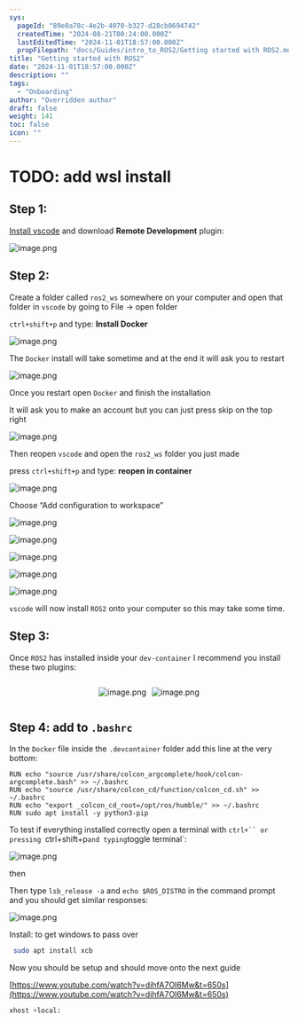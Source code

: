 ```yaml
---
sys:
  pageId: "89e0a78c-4e2b-4070-b327-d28cb0694742"
  createdTime: "2024-08-21T00:24:00.000Z"
  lastEditedTime: "2024-11-01T18:57:00.000Z"
  propFilepath: "docs/Guides/intro_to_ROS2/Getting started with ROS2.md"
title: "Getting started with ROS2"
date: "2024-11-01T18:57:00.000Z"
description: ""
tags:
  - "Onboarding"
author: "Overridden author"
draft: false
weight: 141
toc: false
icon: ""
---
```


# TODO: add wsl install

## Step 1:

[Install vscode](https://code.visualstudio.com/download) and download **Remote Development** plugin:

![image.png](https://prod-files-secure.s3.us-west-2.amazonaws.com/d518164a-d88e-44d1-a4ee-3adb3bd8bce0/efb52993-1881-4a40-b95e-6f020334f022/image.png?X-Amz-Algorithm=AWS4-HMAC-SHA256&X-Amz-Content-Sha256=UNSIGNED-PAYLOAD&X-Amz-Credential=ASIAZI2LB4663IL7L2MB%2F20250131%2Fus-west-2%2Fs3%2Faws4_request&X-Amz-Date=20250131T200815Z&X-Amz-Expires=3600&X-Amz-Security-Token=IQoJb3JpZ2luX2VjELv%2F%2F%2F%2F%2F%2F%2F%2F%2F%2FwEaCXVzLXdlc3QtMiJGMEQCIC%2FAtUEZvh3DnqvXwu1Yb7Wf%2BkyClPpQ42IQBgNWxXoaAiAWczx0Bb0Xa6z9MOQOcRKoHGMcp%2BEogp2rrI62yZR13yqIBAjE%2F%2F%2F%2F%2F%2F%2F%2F%2F%2F8BEAAaDDYzNzQyMzE4MzgwNSIM6hzKt7mEC6IS9xZFKtwDBemeTJEdM79%2FI%2FYfS43F9CKPjO84piZwa8eqZkbfSuWBAAVqnwPWMh3UHDAMDJ1xz8o0wpdCWYshhYU%2BICzHqJcEoYxAzpnK3XiI7bGKUpEeIp92pHvR4RN4tCyfHFpBi3FW2Jf6q6P0o%2B80BDiO9hUo9FI%2BZIIG%2Fa5Xtf2YAow6VUrZDUqg3J7qUmC8%2BhuT4lfL29HqkoDKZQ%2BeYf%2BJIl7VOkL7RJTKaSz9PCN%2FaAXcm4Nf9zXYt13Slz8gtTEo9HLTxbnm%2BzK4HVhyCpcgOsL7Bpjxx4g623JiHUiDyjTdcvx5DL8uhAoOYWO%2BXYqk6opbrsRDkXDuAX2ZGnUrUrtM1qsSjwxiylpSJqG6FbZYmbWpRhkZplpqCZos0PFotv1ut5Y3u9adCm8NMZz84HXq9n1f%2BPidY7nJyAPmZpdi1WOcJvc46MNt1ZnlvX0FEUYh4R%2FO%2B1v8%2Bl%2BQ0g679id7QLDPZRXnz4UPNoiAuzhiGLl04k8%2By3SX0TWA4s0ztFGBsV1QrVkKg5H6JyXYYLn%2BF5AKaMbjgAMzyYaXV%2B0juCzfCykzLINSIXXC%2Bd4gqysJsdDJQkFq9DZUfYvRURHj5kCcW2pPXE%2BG2q3%2BAnFFpeW1skzxJ2fo7ZUw1sH0vAY6pgGWxfI3YLNqvkjJwbuPBGb0AZhj588s6Bro%2F%2FP9BweFg7rDar1Q9JelAQIsk09eA0N1GCUTqRl1qRg%2Fp5%2BNPcxI6HEWy3%2Fzrn0%2FNrg2OwKWvTr%2B8UAln%2Fphj%2F6uKb%2B3w0K5Vtt1EOYms1l0J%2FwElyC0Ir7tIfYPfWG7ue%2BlwETTQy%2BK9ug0EENtqQBXkofBBLFCbqbxw2ARlBGbvRvkJscfO34xlt4W&X-Amz-Signature=9a7ef46307b1e4af969a7337852474800be634e1acaff6ed58bf8eb960b36bf5&X-Amz-SignedHeaders=host&x-id=GetObject)

## Step 2:

Create a folder called `ros2_ws` somewhere on your computer and open that folder in `vscode` by going to File → open folder 

`ctrl+shift+p` and type: **Install Docker**

![image.png](https://prod-files-secure.s3.us-west-2.amazonaws.com/d518164a-d88e-44d1-a4ee-3adb3bd8bce0/2269dc0e-1cd5-47ff-bceb-c04ad9b2eab0/image.png?X-Amz-Algorithm=AWS4-HMAC-SHA256&X-Amz-Content-Sha256=UNSIGNED-PAYLOAD&X-Amz-Credential=ASIAZI2LB4663IL7L2MB%2F20250131%2Fus-west-2%2Fs3%2Faws4_request&X-Amz-Date=20250131T200815Z&X-Amz-Expires=3600&X-Amz-Security-Token=IQoJb3JpZ2luX2VjELv%2F%2F%2F%2F%2F%2F%2F%2F%2F%2FwEaCXVzLXdlc3QtMiJGMEQCIC%2FAtUEZvh3DnqvXwu1Yb7Wf%2BkyClPpQ42IQBgNWxXoaAiAWczx0Bb0Xa6z9MOQOcRKoHGMcp%2BEogp2rrI62yZR13yqIBAjE%2F%2F%2F%2F%2F%2F%2F%2F%2F%2F8BEAAaDDYzNzQyMzE4MzgwNSIM6hzKt7mEC6IS9xZFKtwDBemeTJEdM79%2FI%2FYfS43F9CKPjO84piZwa8eqZkbfSuWBAAVqnwPWMh3UHDAMDJ1xz8o0wpdCWYshhYU%2BICzHqJcEoYxAzpnK3XiI7bGKUpEeIp92pHvR4RN4tCyfHFpBi3FW2Jf6q6P0o%2B80BDiO9hUo9FI%2BZIIG%2Fa5Xtf2YAow6VUrZDUqg3J7qUmC8%2BhuT4lfL29HqkoDKZQ%2BeYf%2BJIl7VOkL7RJTKaSz9PCN%2FaAXcm4Nf9zXYt13Slz8gtTEo9HLTxbnm%2BzK4HVhyCpcgOsL7Bpjxx4g623JiHUiDyjTdcvx5DL8uhAoOYWO%2BXYqk6opbrsRDkXDuAX2ZGnUrUrtM1qsSjwxiylpSJqG6FbZYmbWpRhkZplpqCZos0PFotv1ut5Y3u9adCm8NMZz84HXq9n1f%2BPidY7nJyAPmZpdi1WOcJvc46MNt1ZnlvX0FEUYh4R%2FO%2B1v8%2Bl%2BQ0g679id7QLDPZRXnz4UPNoiAuzhiGLl04k8%2By3SX0TWA4s0ztFGBsV1QrVkKg5H6JyXYYLn%2BF5AKaMbjgAMzyYaXV%2B0juCzfCykzLINSIXXC%2Bd4gqysJsdDJQkFq9DZUfYvRURHj5kCcW2pPXE%2BG2q3%2BAnFFpeW1skzxJ2fo7ZUw1sH0vAY6pgGWxfI3YLNqvkjJwbuPBGb0AZhj588s6Bro%2F%2FP9BweFg7rDar1Q9JelAQIsk09eA0N1GCUTqRl1qRg%2Fp5%2BNPcxI6HEWy3%2Fzrn0%2FNrg2OwKWvTr%2B8UAln%2Fphj%2F6uKb%2B3w0K5Vtt1EOYms1l0J%2FwElyC0Ir7tIfYPfWG7ue%2BlwETTQy%2BK9ug0EENtqQBXkofBBLFCbqbxw2ARlBGbvRvkJscfO34xlt4W&X-Amz-Signature=9d1765174f6a2bbd54b16f9342ce1f483ec43888e2b41ceac9b1b82880d133ab&X-Amz-SignedHeaders=host&x-id=GetObject)

The `Docker` install will take sometime and at the end it will ask you to restart

![image.png](https://prod-files-secure.s3.us-west-2.amazonaws.com/d518164a-d88e-44d1-a4ee-3adb3bd8bce0/ed233f78-be33-4b1f-b89c-9c346c0e961e/image.png?X-Amz-Algorithm=AWS4-HMAC-SHA256&X-Amz-Content-Sha256=UNSIGNED-PAYLOAD&X-Amz-Credential=ASIAZI2LB4663IL7L2MB%2F20250131%2Fus-west-2%2Fs3%2Faws4_request&X-Amz-Date=20250131T200815Z&X-Amz-Expires=3600&X-Amz-Security-Token=IQoJb3JpZ2luX2VjELv%2F%2F%2F%2F%2F%2F%2F%2F%2F%2FwEaCXVzLXdlc3QtMiJGMEQCIC%2FAtUEZvh3DnqvXwu1Yb7Wf%2BkyClPpQ42IQBgNWxXoaAiAWczx0Bb0Xa6z9MOQOcRKoHGMcp%2BEogp2rrI62yZR13yqIBAjE%2F%2F%2F%2F%2F%2F%2F%2F%2F%2F8BEAAaDDYzNzQyMzE4MzgwNSIM6hzKt7mEC6IS9xZFKtwDBemeTJEdM79%2FI%2FYfS43F9CKPjO84piZwa8eqZkbfSuWBAAVqnwPWMh3UHDAMDJ1xz8o0wpdCWYshhYU%2BICzHqJcEoYxAzpnK3XiI7bGKUpEeIp92pHvR4RN4tCyfHFpBi3FW2Jf6q6P0o%2B80BDiO9hUo9FI%2BZIIG%2Fa5Xtf2YAow6VUrZDUqg3J7qUmC8%2BhuT4lfL29HqkoDKZQ%2BeYf%2BJIl7VOkL7RJTKaSz9PCN%2FaAXcm4Nf9zXYt13Slz8gtTEo9HLTxbnm%2BzK4HVhyCpcgOsL7Bpjxx4g623JiHUiDyjTdcvx5DL8uhAoOYWO%2BXYqk6opbrsRDkXDuAX2ZGnUrUrtM1qsSjwxiylpSJqG6FbZYmbWpRhkZplpqCZos0PFotv1ut5Y3u9adCm8NMZz84HXq9n1f%2BPidY7nJyAPmZpdi1WOcJvc46MNt1ZnlvX0FEUYh4R%2FO%2B1v8%2Bl%2BQ0g679id7QLDPZRXnz4UPNoiAuzhiGLl04k8%2By3SX0TWA4s0ztFGBsV1QrVkKg5H6JyXYYLn%2BF5AKaMbjgAMzyYaXV%2B0juCzfCykzLINSIXXC%2Bd4gqysJsdDJQkFq9DZUfYvRURHj5kCcW2pPXE%2BG2q3%2BAnFFpeW1skzxJ2fo7ZUw1sH0vAY6pgGWxfI3YLNqvkjJwbuPBGb0AZhj588s6Bro%2F%2FP9BweFg7rDar1Q9JelAQIsk09eA0N1GCUTqRl1qRg%2Fp5%2BNPcxI6HEWy3%2Fzrn0%2FNrg2OwKWvTr%2B8UAln%2Fphj%2F6uKb%2B3w0K5Vtt1EOYms1l0J%2FwElyC0Ir7tIfYPfWG7ue%2BlwETTQy%2BK9ug0EENtqQBXkofBBLFCbqbxw2ARlBGbvRvkJscfO34xlt4W&X-Amz-Signature=d14bba10ea414b84742ea75f991e2427eaefd751cc970a6727bd9e065a26e69b&X-Amz-SignedHeaders=host&x-id=GetObject)

Once you restart open `Docker` and finish the installation

It will ask you to make an account but you can just press skip on the top right

![image.png](https://prod-files-secure.s3.us-west-2.amazonaws.com/d518164a-d88e-44d1-a4ee-3adb3bd8bce0/21010ad9-1659-4fd9-9f59-9932a09b2a3d/image.png?X-Amz-Algorithm=AWS4-HMAC-SHA256&X-Amz-Content-Sha256=UNSIGNED-PAYLOAD&X-Amz-Credential=ASIAZI2LB4663IL7L2MB%2F20250131%2Fus-west-2%2Fs3%2Faws4_request&X-Amz-Date=20250131T200815Z&X-Amz-Expires=3600&X-Amz-Security-Token=IQoJb3JpZ2luX2VjELv%2F%2F%2F%2F%2F%2F%2F%2F%2F%2FwEaCXVzLXdlc3QtMiJGMEQCIC%2FAtUEZvh3DnqvXwu1Yb7Wf%2BkyClPpQ42IQBgNWxXoaAiAWczx0Bb0Xa6z9MOQOcRKoHGMcp%2BEogp2rrI62yZR13yqIBAjE%2F%2F%2F%2F%2F%2F%2F%2F%2F%2F8BEAAaDDYzNzQyMzE4MzgwNSIM6hzKt7mEC6IS9xZFKtwDBemeTJEdM79%2FI%2FYfS43F9CKPjO84piZwa8eqZkbfSuWBAAVqnwPWMh3UHDAMDJ1xz8o0wpdCWYshhYU%2BICzHqJcEoYxAzpnK3XiI7bGKUpEeIp92pHvR4RN4tCyfHFpBi3FW2Jf6q6P0o%2B80BDiO9hUo9FI%2BZIIG%2Fa5Xtf2YAow6VUrZDUqg3J7qUmC8%2BhuT4lfL29HqkoDKZQ%2BeYf%2BJIl7VOkL7RJTKaSz9PCN%2FaAXcm4Nf9zXYt13Slz8gtTEo9HLTxbnm%2BzK4HVhyCpcgOsL7Bpjxx4g623JiHUiDyjTdcvx5DL8uhAoOYWO%2BXYqk6opbrsRDkXDuAX2ZGnUrUrtM1qsSjwxiylpSJqG6FbZYmbWpRhkZplpqCZos0PFotv1ut5Y3u9adCm8NMZz84HXq9n1f%2BPidY7nJyAPmZpdi1WOcJvc46MNt1ZnlvX0FEUYh4R%2FO%2B1v8%2Bl%2BQ0g679id7QLDPZRXnz4UPNoiAuzhiGLl04k8%2By3SX0TWA4s0ztFGBsV1QrVkKg5H6JyXYYLn%2BF5AKaMbjgAMzyYaXV%2B0juCzfCykzLINSIXXC%2Bd4gqysJsdDJQkFq9DZUfYvRURHj5kCcW2pPXE%2BG2q3%2BAnFFpeW1skzxJ2fo7ZUw1sH0vAY6pgGWxfI3YLNqvkjJwbuPBGb0AZhj588s6Bro%2F%2FP9BweFg7rDar1Q9JelAQIsk09eA0N1GCUTqRl1qRg%2Fp5%2BNPcxI6HEWy3%2Fzrn0%2FNrg2OwKWvTr%2B8UAln%2Fphj%2F6uKb%2B3w0K5Vtt1EOYms1l0J%2FwElyC0Ir7tIfYPfWG7ue%2BlwETTQy%2BK9ug0EENtqQBXkofBBLFCbqbxw2ARlBGbvRvkJscfO34xlt4W&X-Amz-Signature=1accabdbf978a03a2cfedf1112e6c2e7d12bc23e9a7aac67e3a64d7f34c2dec7&X-Amz-SignedHeaders=host&x-id=GetObject)

Then reopen `vscode` and open the `ros2_ws` folder you just made

press `ctrl+shift+p` and type: **reopen in container**

![image.png](https://prod-files-secure.s3.us-west-2.amazonaws.com/d518164a-d88e-44d1-a4ee-3adb3bd8bce0/4e93b8c2-41ad-488c-8095-c74205196118/image.png?X-Amz-Algorithm=AWS4-HMAC-SHA256&X-Amz-Content-Sha256=UNSIGNED-PAYLOAD&X-Amz-Credential=ASIAZI2LB4663IL7L2MB%2F20250131%2Fus-west-2%2Fs3%2Faws4_request&X-Amz-Date=20250131T200815Z&X-Amz-Expires=3600&X-Amz-Security-Token=IQoJb3JpZ2luX2VjELv%2F%2F%2F%2F%2F%2F%2F%2F%2F%2FwEaCXVzLXdlc3QtMiJGMEQCIC%2FAtUEZvh3DnqvXwu1Yb7Wf%2BkyClPpQ42IQBgNWxXoaAiAWczx0Bb0Xa6z9MOQOcRKoHGMcp%2BEogp2rrI62yZR13yqIBAjE%2F%2F%2F%2F%2F%2F%2F%2F%2F%2F8BEAAaDDYzNzQyMzE4MzgwNSIM6hzKt7mEC6IS9xZFKtwDBemeTJEdM79%2FI%2FYfS43F9CKPjO84piZwa8eqZkbfSuWBAAVqnwPWMh3UHDAMDJ1xz8o0wpdCWYshhYU%2BICzHqJcEoYxAzpnK3XiI7bGKUpEeIp92pHvR4RN4tCyfHFpBi3FW2Jf6q6P0o%2B80BDiO9hUo9FI%2BZIIG%2Fa5Xtf2YAow6VUrZDUqg3J7qUmC8%2BhuT4lfL29HqkoDKZQ%2BeYf%2BJIl7VOkL7RJTKaSz9PCN%2FaAXcm4Nf9zXYt13Slz8gtTEo9HLTxbnm%2BzK4HVhyCpcgOsL7Bpjxx4g623JiHUiDyjTdcvx5DL8uhAoOYWO%2BXYqk6opbrsRDkXDuAX2ZGnUrUrtM1qsSjwxiylpSJqG6FbZYmbWpRhkZplpqCZos0PFotv1ut5Y3u9adCm8NMZz84HXq9n1f%2BPidY7nJyAPmZpdi1WOcJvc46MNt1ZnlvX0FEUYh4R%2FO%2B1v8%2Bl%2BQ0g679id7QLDPZRXnz4UPNoiAuzhiGLl04k8%2By3SX0TWA4s0ztFGBsV1QrVkKg5H6JyXYYLn%2BF5AKaMbjgAMzyYaXV%2B0juCzfCykzLINSIXXC%2Bd4gqysJsdDJQkFq9DZUfYvRURHj5kCcW2pPXE%2BG2q3%2BAnFFpeW1skzxJ2fo7ZUw1sH0vAY6pgGWxfI3YLNqvkjJwbuPBGb0AZhj588s6Bro%2F%2FP9BweFg7rDar1Q9JelAQIsk09eA0N1GCUTqRl1qRg%2Fp5%2BNPcxI6HEWy3%2Fzrn0%2FNrg2OwKWvTr%2B8UAln%2Fphj%2F6uKb%2B3w0K5Vtt1EOYms1l0J%2FwElyC0Ir7tIfYPfWG7ue%2BlwETTQy%2BK9ug0EENtqQBXkofBBLFCbqbxw2ARlBGbvRvkJscfO34xlt4W&X-Amz-Signature=45c9d27ef9f435926357ac86273bdf64cee2d0c2c5cdf4f32aff0e1b9d63547f&X-Amz-SignedHeaders=host&x-id=GetObject)

Choose “Add configuration to workspace”

![image.png](https://prod-files-secure.s3.us-west-2.amazonaws.com/d518164a-d88e-44d1-a4ee-3adb3bd8bce0/9560b282-5060-4989-ba37-97e7b2c22476/image.png?X-Amz-Algorithm=AWS4-HMAC-SHA256&X-Amz-Content-Sha256=UNSIGNED-PAYLOAD&X-Amz-Credential=ASIAZI2LB4663IL7L2MB%2F20250131%2Fus-west-2%2Fs3%2Faws4_request&X-Amz-Date=20250131T200815Z&X-Amz-Expires=3600&X-Amz-Security-Token=IQoJb3JpZ2luX2VjELv%2F%2F%2F%2F%2F%2F%2F%2F%2F%2FwEaCXVzLXdlc3QtMiJGMEQCIC%2FAtUEZvh3DnqvXwu1Yb7Wf%2BkyClPpQ42IQBgNWxXoaAiAWczx0Bb0Xa6z9MOQOcRKoHGMcp%2BEogp2rrI62yZR13yqIBAjE%2F%2F%2F%2F%2F%2F%2F%2F%2F%2F8BEAAaDDYzNzQyMzE4MzgwNSIM6hzKt7mEC6IS9xZFKtwDBemeTJEdM79%2FI%2FYfS43F9CKPjO84piZwa8eqZkbfSuWBAAVqnwPWMh3UHDAMDJ1xz8o0wpdCWYshhYU%2BICzHqJcEoYxAzpnK3XiI7bGKUpEeIp92pHvR4RN4tCyfHFpBi3FW2Jf6q6P0o%2B80BDiO9hUo9FI%2BZIIG%2Fa5Xtf2YAow6VUrZDUqg3J7qUmC8%2BhuT4lfL29HqkoDKZQ%2BeYf%2BJIl7VOkL7RJTKaSz9PCN%2FaAXcm4Nf9zXYt13Slz8gtTEo9HLTxbnm%2BzK4HVhyCpcgOsL7Bpjxx4g623JiHUiDyjTdcvx5DL8uhAoOYWO%2BXYqk6opbrsRDkXDuAX2ZGnUrUrtM1qsSjwxiylpSJqG6FbZYmbWpRhkZplpqCZos0PFotv1ut5Y3u9adCm8NMZz84HXq9n1f%2BPidY7nJyAPmZpdi1WOcJvc46MNt1ZnlvX0FEUYh4R%2FO%2B1v8%2Bl%2BQ0g679id7QLDPZRXnz4UPNoiAuzhiGLl04k8%2By3SX0TWA4s0ztFGBsV1QrVkKg5H6JyXYYLn%2BF5AKaMbjgAMzyYaXV%2B0juCzfCykzLINSIXXC%2Bd4gqysJsdDJQkFq9DZUfYvRURHj5kCcW2pPXE%2BG2q3%2BAnFFpeW1skzxJ2fo7ZUw1sH0vAY6pgGWxfI3YLNqvkjJwbuPBGb0AZhj588s6Bro%2F%2FP9BweFg7rDar1Q9JelAQIsk09eA0N1GCUTqRl1qRg%2Fp5%2BNPcxI6HEWy3%2Fzrn0%2FNrg2OwKWvTr%2B8UAln%2Fphj%2F6uKb%2B3w0K5Vtt1EOYms1l0J%2FwElyC0Ir7tIfYPfWG7ue%2BlwETTQy%2BK9ug0EENtqQBXkofBBLFCbqbxw2ARlBGbvRvkJscfO34xlt4W&X-Amz-Signature=4d83326557d0e772feb9e170559a191ce6cd5415a33353143e70325bc2101c5a&X-Amz-SignedHeaders=host&x-id=GetObject)

![image.png](https://prod-files-secure.s3.us-west-2.amazonaws.com/d518164a-d88e-44d1-a4ee-3adb3bd8bce0/2ee63f81-886b-48e8-a553-dc6e5eac99e4/image.png?X-Amz-Algorithm=AWS4-HMAC-SHA256&X-Amz-Content-Sha256=UNSIGNED-PAYLOAD&X-Amz-Credential=ASIAZI2LB4663IL7L2MB%2F20250131%2Fus-west-2%2Fs3%2Faws4_request&X-Amz-Date=20250131T200815Z&X-Amz-Expires=3600&X-Amz-Security-Token=IQoJb3JpZ2luX2VjELv%2F%2F%2F%2F%2F%2F%2F%2F%2F%2FwEaCXVzLXdlc3QtMiJGMEQCIC%2FAtUEZvh3DnqvXwu1Yb7Wf%2BkyClPpQ42IQBgNWxXoaAiAWczx0Bb0Xa6z9MOQOcRKoHGMcp%2BEogp2rrI62yZR13yqIBAjE%2F%2F%2F%2F%2F%2F%2F%2F%2F%2F8BEAAaDDYzNzQyMzE4MzgwNSIM6hzKt7mEC6IS9xZFKtwDBemeTJEdM79%2FI%2FYfS43F9CKPjO84piZwa8eqZkbfSuWBAAVqnwPWMh3UHDAMDJ1xz8o0wpdCWYshhYU%2BICzHqJcEoYxAzpnK3XiI7bGKUpEeIp92pHvR4RN4tCyfHFpBi3FW2Jf6q6P0o%2B80BDiO9hUo9FI%2BZIIG%2Fa5Xtf2YAow6VUrZDUqg3J7qUmC8%2BhuT4lfL29HqkoDKZQ%2BeYf%2BJIl7VOkL7RJTKaSz9PCN%2FaAXcm4Nf9zXYt13Slz8gtTEo9HLTxbnm%2BzK4HVhyCpcgOsL7Bpjxx4g623JiHUiDyjTdcvx5DL8uhAoOYWO%2BXYqk6opbrsRDkXDuAX2ZGnUrUrtM1qsSjwxiylpSJqG6FbZYmbWpRhkZplpqCZos0PFotv1ut5Y3u9adCm8NMZz84HXq9n1f%2BPidY7nJyAPmZpdi1WOcJvc46MNt1ZnlvX0FEUYh4R%2FO%2B1v8%2Bl%2BQ0g679id7QLDPZRXnz4UPNoiAuzhiGLl04k8%2By3SX0TWA4s0ztFGBsV1QrVkKg5H6JyXYYLn%2BF5AKaMbjgAMzyYaXV%2B0juCzfCykzLINSIXXC%2Bd4gqysJsdDJQkFq9DZUfYvRURHj5kCcW2pPXE%2BG2q3%2BAnFFpeW1skzxJ2fo7ZUw1sH0vAY6pgGWxfI3YLNqvkjJwbuPBGb0AZhj588s6Bro%2F%2FP9BweFg7rDar1Q9JelAQIsk09eA0N1GCUTqRl1qRg%2Fp5%2BNPcxI6HEWy3%2Fzrn0%2FNrg2OwKWvTr%2B8UAln%2Fphj%2F6uKb%2B3w0K5Vtt1EOYms1l0J%2FwElyC0Ir7tIfYPfWG7ue%2BlwETTQy%2BK9ug0EENtqQBXkofBBLFCbqbxw2ARlBGbvRvkJscfO34xlt4W&X-Amz-Signature=dae7910bd8a6bb8c930870e614f1ec7a9947dd9f6fd45b62dc70162a8d911683&X-Amz-SignedHeaders=host&x-id=GetObject)

![image.png](https://prod-files-secure.s3.us-west-2.amazonaws.com/d518164a-d88e-44d1-a4ee-3adb3bd8bce0/ae1580b2-b048-407e-aed9-b584224a7a04/image.png?X-Amz-Algorithm=AWS4-HMAC-SHA256&X-Amz-Content-Sha256=UNSIGNED-PAYLOAD&X-Amz-Credential=ASIAZI2LB4663IL7L2MB%2F20250131%2Fus-west-2%2Fs3%2Faws4_request&X-Amz-Date=20250131T200815Z&X-Amz-Expires=3600&X-Amz-Security-Token=IQoJb3JpZ2luX2VjELv%2F%2F%2F%2F%2F%2F%2F%2F%2F%2FwEaCXVzLXdlc3QtMiJGMEQCIC%2FAtUEZvh3DnqvXwu1Yb7Wf%2BkyClPpQ42IQBgNWxXoaAiAWczx0Bb0Xa6z9MOQOcRKoHGMcp%2BEogp2rrI62yZR13yqIBAjE%2F%2F%2F%2F%2F%2F%2F%2F%2F%2F8BEAAaDDYzNzQyMzE4MzgwNSIM6hzKt7mEC6IS9xZFKtwDBemeTJEdM79%2FI%2FYfS43F9CKPjO84piZwa8eqZkbfSuWBAAVqnwPWMh3UHDAMDJ1xz8o0wpdCWYshhYU%2BICzHqJcEoYxAzpnK3XiI7bGKUpEeIp92pHvR4RN4tCyfHFpBi3FW2Jf6q6P0o%2B80BDiO9hUo9FI%2BZIIG%2Fa5Xtf2YAow6VUrZDUqg3J7qUmC8%2BhuT4lfL29HqkoDKZQ%2BeYf%2BJIl7VOkL7RJTKaSz9PCN%2FaAXcm4Nf9zXYt13Slz8gtTEo9HLTxbnm%2BzK4HVhyCpcgOsL7Bpjxx4g623JiHUiDyjTdcvx5DL8uhAoOYWO%2BXYqk6opbrsRDkXDuAX2ZGnUrUrtM1qsSjwxiylpSJqG6FbZYmbWpRhkZplpqCZos0PFotv1ut5Y3u9adCm8NMZz84HXq9n1f%2BPidY7nJyAPmZpdi1WOcJvc46MNt1ZnlvX0FEUYh4R%2FO%2B1v8%2Bl%2BQ0g679id7QLDPZRXnz4UPNoiAuzhiGLl04k8%2By3SX0TWA4s0ztFGBsV1QrVkKg5H6JyXYYLn%2BF5AKaMbjgAMzyYaXV%2B0juCzfCykzLINSIXXC%2Bd4gqysJsdDJQkFq9DZUfYvRURHj5kCcW2pPXE%2BG2q3%2BAnFFpeW1skzxJ2fo7ZUw1sH0vAY6pgGWxfI3YLNqvkjJwbuPBGb0AZhj588s6Bro%2F%2FP9BweFg7rDar1Q9JelAQIsk09eA0N1GCUTqRl1qRg%2Fp5%2BNPcxI6HEWy3%2Fzrn0%2FNrg2OwKWvTr%2B8UAln%2Fphj%2F6uKb%2B3w0K5Vtt1EOYms1l0J%2FwElyC0Ir7tIfYPfWG7ue%2BlwETTQy%2BK9ug0EENtqQBXkofBBLFCbqbxw2ARlBGbvRvkJscfO34xlt4W&X-Amz-Signature=9059f6fcd723e72c9cb5ceeb5411334bd58dec04d7a56cda8d370ae7b913f438&X-Amz-SignedHeaders=host&x-id=GetObject)

![image.png](https://prod-files-secure.s3.us-west-2.amazonaws.com/d518164a-d88e-44d1-a4ee-3adb3bd8bce0/53255b28-f75e-430f-b9e3-c0ac8577e42b/image.png?X-Amz-Algorithm=AWS4-HMAC-SHA256&X-Amz-Content-Sha256=UNSIGNED-PAYLOAD&X-Amz-Credential=ASIAZI2LB4663IL7L2MB%2F20250131%2Fus-west-2%2Fs3%2Faws4_request&X-Amz-Date=20250131T200815Z&X-Amz-Expires=3600&X-Amz-Security-Token=IQoJb3JpZ2luX2VjELv%2F%2F%2F%2F%2F%2F%2F%2F%2F%2FwEaCXVzLXdlc3QtMiJGMEQCIC%2FAtUEZvh3DnqvXwu1Yb7Wf%2BkyClPpQ42IQBgNWxXoaAiAWczx0Bb0Xa6z9MOQOcRKoHGMcp%2BEogp2rrI62yZR13yqIBAjE%2F%2F%2F%2F%2F%2F%2F%2F%2F%2F8BEAAaDDYzNzQyMzE4MzgwNSIM6hzKt7mEC6IS9xZFKtwDBemeTJEdM79%2FI%2FYfS43F9CKPjO84piZwa8eqZkbfSuWBAAVqnwPWMh3UHDAMDJ1xz8o0wpdCWYshhYU%2BICzHqJcEoYxAzpnK3XiI7bGKUpEeIp92pHvR4RN4tCyfHFpBi3FW2Jf6q6P0o%2B80BDiO9hUo9FI%2BZIIG%2Fa5Xtf2YAow6VUrZDUqg3J7qUmC8%2BhuT4lfL29HqkoDKZQ%2BeYf%2BJIl7VOkL7RJTKaSz9PCN%2FaAXcm4Nf9zXYt13Slz8gtTEo9HLTxbnm%2BzK4HVhyCpcgOsL7Bpjxx4g623JiHUiDyjTdcvx5DL8uhAoOYWO%2BXYqk6opbrsRDkXDuAX2ZGnUrUrtM1qsSjwxiylpSJqG6FbZYmbWpRhkZplpqCZos0PFotv1ut5Y3u9adCm8NMZz84HXq9n1f%2BPidY7nJyAPmZpdi1WOcJvc46MNt1ZnlvX0FEUYh4R%2FO%2B1v8%2Bl%2BQ0g679id7QLDPZRXnz4UPNoiAuzhiGLl04k8%2By3SX0TWA4s0ztFGBsV1QrVkKg5H6JyXYYLn%2BF5AKaMbjgAMzyYaXV%2B0juCzfCykzLINSIXXC%2Bd4gqysJsdDJQkFq9DZUfYvRURHj5kCcW2pPXE%2BG2q3%2BAnFFpeW1skzxJ2fo7ZUw1sH0vAY6pgGWxfI3YLNqvkjJwbuPBGb0AZhj588s6Bro%2F%2FP9BweFg7rDar1Q9JelAQIsk09eA0N1GCUTqRl1qRg%2Fp5%2BNPcxI6HEWy3%2Fzrn0%2FNrg2OwKWvTr%2B8UAln%2Fphj%2F6uKb%2B3w0K5Vtt1EOYms1l0J%2FwElyC0Ir7tIfYPfWG7ue%2BlwETTQy%2BK9ug0EENtqQBXkofBBLFCbqbxw2ARlBGbvRvkJscfO34xlt4W&X-Amz-Signature=d687577dc814d100fbe2f8b85359608617ca6144fadce444010dbc3e9179dfab&X-Amz-SignedHeaders=host&x-id=GetObject)

![image.png](https://prod-files-secure.s3.us-west-2.amazonaws.com/d518164a-d88e-44d1-a4ee-3adb3bd8bce0/7c562767-5af9-4ffb-97d1-327bcdf4ee00/image.png?X-Amz-Algorithm=AWS4-HMAC-SHA256&X-Amz-Content-Sha256=UNSIGNED-PAYLOAD&X-Amz-Credential=ASIAZI2LB4663IL7L2MB%2F20250131%2Fus-west-2%2Fs3%2Faws4_request&X-Amz-Date=20250131T200815Z&X-Amz-Expires=3600&X-Amz-Security-Token=IQoJb3JpZ2luX2VjELv%2F%2F%2F%2F%2F%2F%2F%2F%2F%2FwEaCXVzLXdlc3QtMiJGMEQCIC%2FAtUEZvh3DnqvXwu1Yb7Wf%2BkyClPpQ42IQBgNWxXoaAiAWczx0Bb0Xa6z9MOQOcRKoHGMcp%2BEogp2rrI62yZR13yqIBAjE%2F%2F%2F%2F%2F%2F%2F%2F%2F%2F8BEAAaDDYzNzQyMzE4MzgwNSIM6hzKt7mEC6IS9xZFKtwDBemeTJEdM79%2FI%2FYfS43F9CKPjO84piZwa8eqZkbfSuWBAAVqnwPWMh3UHDAMDJ1xz8o0wpdCWYshhYU%2BICzHqJcEoYxAzpnK3XiI7bGKUpEeIp92pHvR4RN4tCyfHFpBi3FW2Jf6q6P0o%2B80BDiO9hUo9FI%2BZIIG%2Fa5Xtf2YAow6VUrZDUqg3J7qUmC8%2BhuT4lfL29HqkoDKZQ%2BeYf%2BJIl7VOkL7RJTKaSz9PCN%2FaAXcm4Nf9zXYt13Slz8gtTEo9HLTxbnm%2BzK4HVhyCpcgOsL7Bpjxx4g623JiHUiDyjTdcvx5DL8uhAoOYWO%2BXYqk6opbrsRDkXDuAX2ZGnUrUrtM1qsSjwxiylpSJqG6FbZYmbWpRhkZplpqCZos0PFotv1ut5Y3u9adCm8NMZz84HXq9n1f%2BPidY7nJyAPmZpdi1WOcJvc46MNt1ZnlvX0FEUYh4R%2FO%2B1v8%2Bl%2BQ0g679id7QLDPZRXnz4UPNoiAuzhiGLl04k8%2By3SX0TWA4s0ztFGBsV1QrVkKg5H6JyXYYLn%2BF5AKaMbjgAMzyYaXV%2B0juCzfCykzLINSIXXC%2Bd4gqysJsdDJQkFq9DZUfYvRURHj5kCcW2pPXE%2BG2q3%2BAnFFpeW1skzxJ2fo7ZUw1sH0vAY6pgGWxfI3YLNqvkjJwbuPBGb0AZhj588s6Bro%2F%2FP9BweFg7rDar1Q9JelAQIsk09eA0N1GCUTqRl1qRg%2Fp5%2BNPcxI6HEWy3%2Fzrn0%2FNrg2OwKWvTr%2B8UAln%2Fphj%2F6uKb%2B3w0K5Vtt1EOYms1l0J%2FwElyC0Ir7tIfYPfWG7ue%2BlwETTQy%2BK9ug0EENtqQBXkofBBLFCbqbxw2ARlBGbvRvkJscfO34xlt4W&X-Amz-Signature=f4c876ae8b7e921645b28edbe46b189706d924942418ceed3745c6e57992013e&X-Amz-SignedHeaders=host&x-id=GetObject)

`vscode` will now install `ROS2` onto your computer so this may take some time.

## Step 3:

Once `ROS2` has installed inside your `dev-container` I recommend you install these two plugins:

<div style="display: flex;flex-direction: row; column-gap:10px; max-width: 630px;justify-content: center;">
<div>

![image.png](https://prod-files-secure.s3.us-west-2.amazonaws.com/d518164a-d88e-44d1-a4ee-3adb3bd8bce0/3fc3d550-5a54-4ba1-ba6b-faa01cdb7369/image.png?X-Amz-Algorithm=AWS4-HMAC-SHA256&X-Amz-Content-Sha256=UNSIGNED-PAYLOAD&X-Amz-Credential=ASIAZI2LB466YYEH72FD%2F20250131%2Fus-west-2%2Fs3%2Faws4_request&X-Amz-Date=20250131T200818Z&X-Amz-Expires=3600&X-Amz-Security-Token=IQoJb3JpZ2luX2VjELv%2F%2F%2F%2F%2F%2F%2F%2F%2F%2FwEaCXVzLXdlc3QtMiJGMEQCIBVaSgb5NgMFLNdWT07AK7Jikw5LmLazKY%2BVokH2cCoPAiAjLS25hkOkdXgVuhoHl1Kfs1ef6%2FFxQzlnUBaru4I1EyqIBAjE%2F%2F%2F%2F%2F%2F%2F%2F%2F%2F8BEAAaDDYzNzQyMzE4MzgwNSIMR5pRCzX2Pm9O5FCTKtwD4o650Vi4wwpzi3BvgrnvtcVGu4B%2FWSycxjidHrd7vWFBsh54FWT1RT0DQMq3zpGIWPzAVOI86slIyDXRdtUdlwG5C5oN3gjrstHrjM6yt%2FZCvwwqKRXrXcKAR75Im2r9nmf9%2FGPU5uLEl16uEZ6GanurNFHhJF%2BoZ3SVfuffxLAkRR4KCJnbTEOPyry89TkdK%2FT4VDu8qqvYWkYb3XBvK87E4744Xs42iLcY3QO57Y74CSpos38KR4a3LT6opTMGeyVj%2Bp6l94IVABlhqqCFNYkGm%2BMgYDO7R9HRKs7O%2BgD3pOl35Mnfc%2BlQRVmLcxzOR7I%2F%2FQwRRg%2FspHYDJwhMv%2Fd7EPTefoyvSR6FXLuW8grsBIEIy%2B36rcsedRZix8x2F4TIyTueEXYnt78AX%2BWVEdTT4JJKtOPQ2Qeke6HIsHcfM0mk0qsEGrmFiKcVZk0r1MHIU7KgUIRGAVtiv2rDNMgp7vSU8LPQbc7biSJ4UW2Pa0z4LQUu9o%2B6VO2A6w5aUdtm5Gto%2BlQlQmXdaupOdq89VTADGIZTe8ZtISk2Cy5m77IZPeFLbOnQ53lf1gXtNQ0NPcBPZj%2FahX%2Bq9FmZiclb8AAZ%2Buvv6rJ68eIte2d8cfe6dAlrKCB0w74wosH0vAY6pgFWGvopBbsIP73h%2B4MQvncodhmceMq2FWJb3L5%2BmKUdoFbt2ql%2BJ3NFbGthbCIWhPNjS5K5CwAcAufZQdgMJt1WC0%2Bc9482%2BGFqzInCnBlr7J6Yh7r1qW9oxOY84snOPt%2FvUuq3m1EVdRsIe8hATb%2FkAy8Tmh3M722xotJ1WO3OV29LDFthj6v8PejNySffmOLlaQrWMFJB%2BEhgjRciGvFWU%2BoR8sqr&X-Amz-Signature=732377fe086a5dcef399a42b919ae76342b602958c97ed9fbe0c2d13649d2263&X-Amz-SignedHeaders=host&x-id=GetObject)

</div>
<div>

![image.png](https://prod-files-secure.s3.us-west-2.amazonaws.com/d518164a-d88e-44d1-a4ee-3adb3bd8bce0/d994cc66-13c2-4093-a5a3-f84cf4601a82/image.png?X-Amz-Algorithm=AWS4-HMAC-SHA256&X-Amz-Content-Sha256=UNSIGNED-PAYLOAD&X-Amz-Credential=ASIAZI2LB466WQZYH4WQ%2F20250131%2Fus-west-2%2Fs3%2Faws4_request&X-Amz-Date=20250131T200819Z&X-Amz-Expires=3600&X-Amz-Security-Token=IQoJb3JpZ2luX2VjELv%2F%2F%2F%2F%2F%2F%2F%2F%2F%2FwEaCXVzLXdlc3QtMiJGMEQCIAEZZBzmnFSVQTbHEjYfWYPVEmhrgUGOZtddpiseyU9VAiB%2BnSZv3dGvzh%2FDcJYhvAg%2BAtm9wdrsHvDYcjfKQPgbEiqIBAjE%2F%2F%2F%2F%2F%2F%2F%2F%2F%2F8BEAAaDDYzNzQyMzE4MzgwNSIM0DQ0ay4l1GkUb0grKtwDh3XyqofcUrNGQ%2Fm7myisg58E%2B1mm2zU2%2FePzWUKuvEY0za2tiJsx6%2BTHSNU7o0ENUrDxuqvwH%2BVHYw1%2FNySBQoNjXiKC%2F7byyHg1upeGW0l9aM8pkfeFIB65ajUsGsde4FgRcjAVB2%2BYGnedxGhUmh7VOA2MtkZ%2BdUsmXaHmALlH9PCToGfznQqa%2FKWjr%2Bso0XeZ9eKla4qLoZIpsZzkl%2BLCZJvTcNMtmQ2zGpP0GxBOraUWj%2FdzdCdBLvYHMoXGmctiFvDPueX9fLU01flDlGWRpkKDWMYbeJ6ecaRMvUCE5y2sgC%2B2Q8hdqH4IMNXxKKd%2FDOXA6f3z3YJE5%2FH%2Fb5lVbDAG8CbaJ0jJJrewMfdO33LTKK7jThhO050ehXb9wln6S8aXyt5jAvF7Y02OtmFd9I0kP5PIO59yk733fM%2Fa3GUtRRFl%2FIy%2FONbxz7GcCRAL72%2BKPdJHkM%2FO8EDtijNNpjKH8CsTx6FlOKpw4aj7sFMXau6toP7l%2BzvUPqhewP980SGXv2CoWWFKGIMShqzG0q48fCkiMXl8YBgc4NJVWi055W%2BDi0lqN1nOV0Y80aW%2BHCeb21FMqReMEX5Xqu4rbLmmw9rNG1tcEhOUqeLTx5WxqOa3OvQfecUwuML0vAY6pgG0RyAJV5%2FTVDtsBmQKysIfqXzlh7z33SP%2F84uClpsYA1zVQ1gnlgfA%2F5zPR7E7aUz5irDH5Hu5mP14rEvSvbJs5uezU%2F0UJZtY1ruGzl%2B%2Bk%2BTpR6I806b8k8qGlLgXadI3EUFM15j0gYCz1gNS9Z6kRS6kdwybB3m5brE0icGfOuqC45g6gOE1a0U7dxxQ472g%2BRflWYPZPpTCZxwTwOVQGr8PoGL1&X-Amz-Signature=5ed2e096cdf7d6812b1c87a7c5470b716e367136a4963aae5826a986eabc2a9f&X-Amz-SignedHeaders=host&x-id=GetObject)

</div>
</div>

## Step 4: add to `.bashrc`

In the `Docker` file inside the `.devcontainer` folder add this line at the very bottom: 

```docker
RUN echo "source /usr/share/colcon_argcomplete/hook/colcon-argcomplete.bash" >> ~/.bashrc
RUN echo "source /usr/share/colcon_cd/function/colcon_cd.sh" >> ~/.bashrc
RUN echo "export _colcon_cd_root=/opt/ros/humble/" >> ~/.bashrc
RUN sudo apt install -y python3-pip 
```

To test if everything installed correctly open a terminal with `ctrl+`` or pressing `ctrl+shift+p` and typing `toggle terminal`:

![image.png](https://prod-files-secure.s3.us-west-2.amazonaws.com/d518164a-d88e-44d1-a4ee-3adb3bd8bce0/6a4943d8-b04e-4c02-9a58-775f3384d1a5/image.png?X-Amz-Algorithm=AWS4-HMAC-SHA256&X-Amz-Content-Sha256=UNSIGNED-PAYLOAD&X-Amz-Credential=ASIAZI2LB4663IL7L2MB%2F20250131%2Fus-west-2%2Fs3%2Faws4_request&X-Amz-Date=20250131T200815Z&X-Amz-Expires=3600&X-Amz-Security-Token=IQoJb3JpZ2luX2VjELv%2F%2F%2F%2F%2F%2F%2F%2F%2F%2FwEaCXVzLXdlc3QtMiJGMEQCIC%2FAtUEZvh3DnqvXwu1Yb7Wf%2BkyClPpQ42IQBgNWxXoaAiAWczx0Bb0Xa6z9MOQOcRKoHGMcp%2BEogp2rrI62yZR13yqIBAjE%2F%2F%2F%2F%2F%2F%2F%2F%2F%2F8BEAAaDDYzNzQyMzE4MzgwNSIM6hzKt7mEC6IS9xZFKtwDBemeTJEdM79%2FI%2FYfS43F9CKPjO84piZwa8eqZkbfSuWBAAVqnwPWMh3UHDAMDJ1xz8o0wpdCWYshhYU%2BICzHqJcEoYxAzpnK3XiI7bGKUpEeIp92pHvR4RN4tCyfHFpBi3FW2Jf6q6P0o%2B80BDiO9hUo9FI%2BZIIG%2Fa5Xtf2YAow6VUrZDUqg3J7qUmC8%2BhuT4lfL29HqkoDKZQ%2BeYf%2BJIl7VOkL7RJTKaSz9PCN%2FaAXcm4Nf9zXYt13Slz8gtTEo9HLTxbnm%2BzK4HVhyCpcgOsL7Bpjxx4g623JiHUiDyjTdcvx5DL8uhAoOYWO%2BXYqk6opbrsRDkXDuAX2ZGnUrUrtM1qsSjwxiylpSJqG6FbZYmbWpRhkZplpqCZos0PFotv1ut5Y3u9adCm8NMZz84HXq9n1f%2BPidY7nJyAPmZpdi1WOcJvc46MNt1ZnlvX0FEUYh4R%2FO%2B1v8%2Bl%2BQ0g679id7QLDPZRXnz4UPNoiAuzhiGLl04k8%2By3SX0TWA4s0ztFGBsV1QrVkKg5H6JyXYYLn%2BF5AKaMbjgAMzyYaXV%2B0juCzfCykzLINSIXXC%2Bd4gqysJsdDJQkFq9DZUfYvRURHj5kCcW2pPXE%2BG2q3%2BAnFFpeW1skzxJ2fo7ZUw1sH0vAY6pgGWxfI3YLNqvkjJwbuPBGb0AZhj588s6Bro%2F%2FP9BweFg7rDar1Q9JelAQIsk09eA0N1GCUTqRl1qRg%2Fp5%2BNPcxI6HEWy3%2Fzrn0%2FNrg2OwKWvTr%2B8UAln%2Fphj%2F6uKb%2B3w0K5Vtt1EOYms1l0J%2FwElyC0Ir7tIfYPfWG7ue%2BlwETTQy%2BK9ug0EENtqQBXkofBBLFCbqbxw2ARlBGbvRvkJscfO34xlt4W&X-Amz-Signature=879011b55d81a75b92c08daa1f380734e4eca6427613ee57d1d42380a47aca6d&X-Amz-SignedHeaders=host&x-id=GetObject)

then 

Then type `lsb_release -a` and `echo $ROS_DISTRO` in the command prompt and you should get similar responses:

![image.png](https://prod-files-secure.s3.us-west-2.amazonaws.com/d518164a-d88e-44d1-a4ee-3adb3bd8bce0/3e635dec-a805-4e85-8b9e-d000e5b71a4e/image.png?X-Amz-Algorithm=AWS4-HMAC-SHA256&X-Amz-Content-Sha256=UNSIGNED-PAYLOAD&X-Amz-Credential=ASIAZI2LB4663IL7L2MB%2F20250131%2Fus-west-2%2Fs3%2Faws4_request&X-Amz-Date=20250131T200815Z&X-Amz-Expires=3600&X-Amz-Security-Token=IQoJb3JpZ2luX2VjELv%2F%2F%2F%2F%2F%2F%2F%2F%2F%2FwEaCXVzLXdlc3QtMiJGMEQCIC%2FAtUEZvh3DnqvXwu1Yb7Wf%2BkyClPpQ42IQBgNWxXoaAiAWczx0Bb0Xa6z9MOQOcRKoHGMcp%2BEogp2rrI62yZR13yqIBAjE%2F%2F%2F%2F%2F%2F%2F%2F%2F%2F8BEAAaDDYzNzQyMzE4MzgwNSIM6hzKt7mEC6IS9xZFKtwDBemeTJEdM79%2FI%2FYfS43F9CKPjO84piZwa8eqZkbfSuWBAAVqnwPWMh3UHDAMDJ1xz8o0wpdCWYshhYU%2BICzHqJcEoYxAzpnK3XiI7bGKUpEeIp92pHvR4RN4tCyfHFpBi3FW2Jf6q6P0o%2B80BDiO9hUo9FI%2BZIIG%2Fa5Xtf2YAow6VUrZDUqg3J7qUmC8%2BhuT4lfL29HqkoDKZQ%2BeYf%2BJIl7VOkL7RJTKaSz9PCN%2FaAXcm4Nf9zXYt13Slz8gtTEo9HLTxbnm%2BzK4HVhyCpcgOsL7Bpjxx4g623JiHUiDyjTdcvx5DL8uhAoOYWO%2BXYqk6opbrsRDkXDuAX2ZGnUrUrtM1qsSjwxiylpSJqG6FbZYmbWpRhkZplpqCZos0PFotv1ut5Y3u9adCm8NMZz84HXq9n1f%2BPidY7nJyAPmZpdi1WOcJvc46MNt1ZnlvX0FEUYh4R%2FO%2B1v8%2Bl%2BQ0g679id7QLDPZRXnz4UPNoiAuzhiGLl04k8%2By3SX0TWA4s0ztFGBsV1QrVkKg5H6JyXYYLn%2BF5AKaMbjgAMzyYaXV%2B0juCzfCykzLINSIXXC%2Bd4gqysJsdDJQkFq9DZUfYvRURHj5kCcW2pPXE%2BG2q3%2BAnFFpeW1skzxJ2fo7ZUw1sH0vAY6pgGWxfI3YLNqvkjJwbuPBGb0AZhj588s6Bro%2F%2FP9BweFg7rDar1Q9JelAQIsk09eA0N1GCUTqRl1qRg%2Fp5%2BNPcxI6HEWy3%2Fzrn0%2FNrg2OwKWvTr%2B8UAln%2Fphj%2F6uKb%2B3w0K5Vtt1EOYms1l0J%2FwElyC0Ir7tIfYPfWG7ue%2BlwETTQy%2BK9ug0EENtqQBXkofBBLFCbqbxw2ARlBGbvRvkJscfO34xlt4W&X-Amz-Signature=c32f3d2d2d4f4113e13b20e67b8edb1361c0c46f8cf9eabff012e2e682bff18e&X-Amz-SignedHeaders=host&x-id=GetObject)

Install:  to get windows to pass over

```bash
 sudo apt install xcb
```

Now you should be setup and should move onto the next guide 

[https://www.youtube.com/watch?v=dihfA7Ol6Mw&t=650s](https://www.youtube.com/watch?v=dihfA7Ol6Mw&t=650s)

```python
xhost +local:
```
